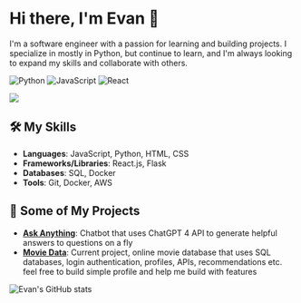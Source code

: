# Hi there, I'm Evan 👋

I'm a software engineer with a passion for learning and building projects. I specialize in mostly in Python, but continue to learn, and I'm always looking to expand my skills and collaborate with others.

![Python](https://img.shields.io/badge/-Python-3776AB?style=flat&logo=python&logoColor=white)
![JavaScript](https://img.shields.io/badge/-JavaScript-F7DF1E?style=flat&logo=javascript&logoColor=black)
![React](https://img.shields.io/badge/-React-61DAFB?style=flat&logo=react&logoColor=white)

![](https://visitor-badge.glitch.me/badge?page_id=YourUsername.YourUsername)

## 🛠️ My Skills

- **Languages**: JavaScript, Python, HTML, CSS
- **Frameworks/Libraries**: React.js, Flask
- **Databases**: SQL, Docker
- **Tools**: Git, Docker, AWS

## 🎉 Some of My Projects

- **[Ask Anything](https://evbot.replit.app/)**: Chatbot that uses ChatGPT 4 API to generate helpful answers to questions on a fly
- **[Movie Data](http://itsevanb.pythonanywhere.com/)**: Current project, online movie database that uses SQL databases, login authentication, profiles, APIs, recommendations etc. feel free to build simple profile and help me build with features

![Evan's GitHub stats](https://github-readme-stats.vercel.app/api?username=itsevanb&show_icons=true&theme=radical)

